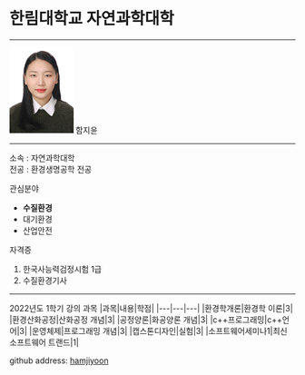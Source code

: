 # 한림대학교 자연과학대학
---
<img src=KakaoTalk_20220125_113438909.jpg height=150 widht=150>
함지윤

---

소속 : 자연과학대학   
전공 : 환경생명공학 전공

관심분야   
* **수질환경**
* 대기환경
* 산업안전

자격증   
1. 한국사능력검정시험 1급
2. 수질환경기사

--------------

2022년도 1학기 강의 과목
|과목|내용|학점|
|---|---|---|
|환경학개론|환경학 이론|3|
|환경산화공정|산화공정 개념|3|
|공정양론|화공양론 개념|3|
|c++프로그래밍|c++언어|3|
|운영체제|프로그래밍 개념|3|
|캡스톤디자인|실험|3|
|소프트웨어세미나1|최신 소프트웨어 트랜드|1|

github address: [hamjiyoon][github]

[github]:http://github.com/hamjiyoon
